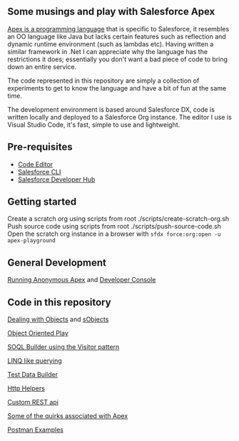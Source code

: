 Some musings and play with Salesforce Apex
-------------------------------------------

[Apex is a programming language] that is specific to Salesforce, it resembles an OO language like Java but lacks certain features such as reflection and dynamic runtime environment (such as lambdas etc). Having written a similar framework in .Net I can appreciate why the language has the restrictions it does; essentially you don't want a bad piece of code to bring down an entire service.

The code represented in this repository are simply a collection of experiments to get to know the language and have a bit of fun at the same time.

The development environment is based around Salesforce DX, code is written locally and deployed to a Salesforce Org instance. The editor I use is Visual Studio Code, it's fast, simple to use and lightweight.

## Pre-requisites
- [Code Editor](https://code.visualstudio.com/download)
- [Salesforce CLI](https://developer.salesforce.com/tools/sfdxcli)
- [Salesforce Developer Hub](https://developer.salesforce.com/promotions/orgs/dx-signup)

## Getting started
Create a scratch org using scripts from root ./scripts/create-scratch-org.sh
Push source code using scripts from root ./scripts/push-source-code.sh
Open the scratch org instance in a browser with `sfdx force:org:open -u apex-playground`

## General Development
[Running Anonymous Apex](docs/developing/anonymous-apex.md) and [Developer Console](docs/developing/developer-console.md)

## Code in this repository
[Dealing with Objects](docs/apex-objects.md) and [sObjects](docs/apex-sobjects.md)

[Object Oriented Play](docs/object-orientated-programming.md)

[SOQL Builder using the Visitor pattern](docs/yet-another-SOQL-builder.md)

[LINQ like querying](docs/linq-like-querying.md)

[Test Data Builder](docs/test-data-builder.md)

[Http Helpers](docs/http.md)

[Custom REST api](docs/custom-rest-api.md)

[Some of the quirks associated with Apex](docs/quirks.md)

[Postman Examples](postman/readme.md)

[Apex is a programming language]: apex-language.md
